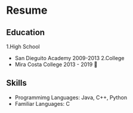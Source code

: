 # Resume

## Education


1.High School
  * San Dieguito Academy 2009-2013
2.College
  * Mira Costa College 2013 - 2019 :metal:
  
## Skills
* Programmimg Languages: Java, C++, Python
* Familiar Languages: C
